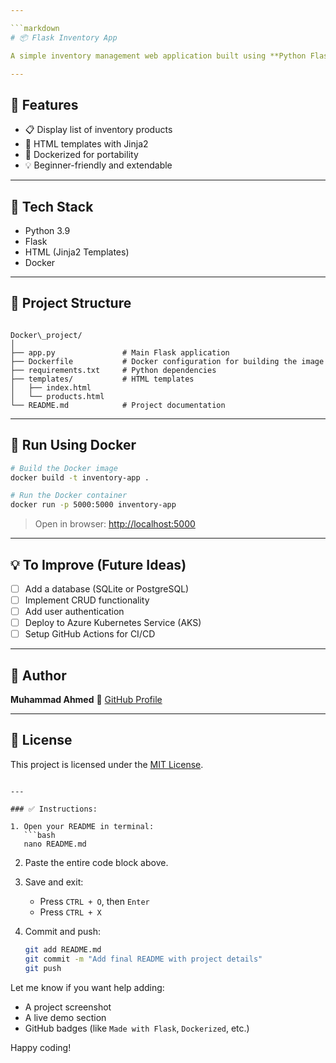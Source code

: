 ```yaml
---

```markdown
# 📦 Flask Inventory App

A simple inventory management web application built using **Python Flask**, designed for Docker deployment and educational purposes.

---
```


## 🚀 Features

- 📋 Display list of inventory products
- 🎨 HTML templates with Jinja2
- 🐳 Dockerized for portability
- 💡 Beginner-friendly and extendable

---

## 🧰 Tech Stack

- Python 3.9
- Flask
- HTML (Jinja2 Templates)
- Docker

---

## 📁 Project Structure

```

Docker\_project/
│
├── app.py               # Main Flask application
├── Dockerfile           # Docker configuration for building the image
├── requirements.txt     # Python dependencies
├── templates/           # HTML templates
│   ├── index.html
│   └── products.html
└── README.md            # Project documentation

````

---

## 🐳 Run Using Docker

```bash
# Build the Docker image
docker build -t inventory-app .

# Run the Docker container
docker run -p 5000:5000 inventory-app
````

> Open in browser: [http://localhost:5000](http://localhost:5000)

---

## 💡 To Improve (Future Ideas)

* [ ] Add a database (SQLite or PostgreSQL)
* [ ] Implement CRUD functionality
* [ ] Add user authentication
* [ ] Deploy to Azure Kubernetes Service (AKS)
* [ ] Setup GitHub Actions for CI/CD

---

## 👤 Author

**Muhammad Ahmed**
📎 [GitHub Profile](https://github.com/MuhammadAhmad60)

---

## 📄 License

This project is licensed under the [MIT License](LICENSE).

````

---

### ✅ Instructions:

1. Open your README in terminal:
   ```bash
   nano README.md
````

2. Paste the entire code block above.

3. Save and exit:

   * Press `CTRL + O`, then `Enter`
   * Press `CTRL + X`

4. Commit and push:

   ```bash
   git add README.md
   git commit -m "Add final README with project details"
   git push
   ```

Let me know if you want help adding:

* A project screenshot
* A live demo section
* GitHub badges (like `Made with Flask`, `Dockerized`, etc.)

Happy coding!
